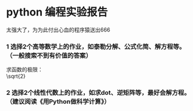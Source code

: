 # python 编程实验报告
太强大了，为为此付出心血的程序猿送出666  
### 1 选择2个高等数学上的作业，如泰勒分解、公式化简、解方程等。 （一般搜索不到有价值的答案）
求函数的极限：  
\sqrt{2}  


### 2 选择2个线性代数上的作业，如求dot、逆矩阵等，最好会解方程。（建议阅读《用Python做科学计算》）